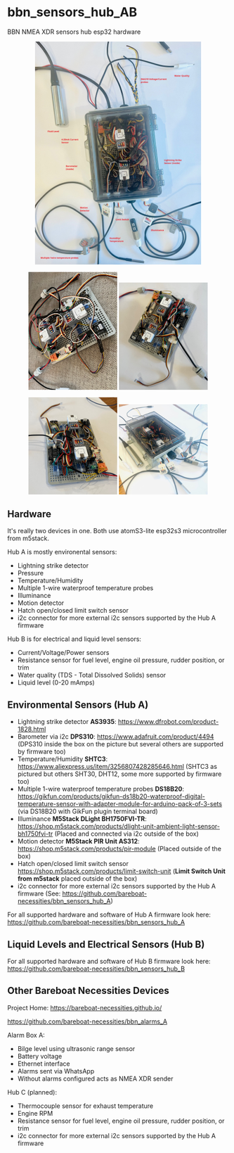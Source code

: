 # bbn_sensors_hub_AB
BBN NMEA XDR sensors hub esp32 hardware 

<p align="center">
<img src="./img/bbn_boat_sensors_hubAB_notes.jpg?raw=true" style="width: 75%; height: auto;" alt="BBN HubAB pic1" />
</p>

<p align="center">
<img src="./img/bbn_boat_sensors_hubAB_2.jpg?raw=true" style="width: 40%; height: auto;" alt="BBN HubAB pic3" />
<img src="./img/bbn_boat_sensors_hubAB_3.jpg?raw=true" style="width: 40%; height: auto;" alt="BBN HubAB pic2" />
</p>

<p align="center">
<img src="./img/bbn_boat_sensors_hubAB_5.jpg?raw=true" style="width: 40%; height: auto;" alt="BBN HubAB pic5" />
<img src="./img/bbn_boat_sensors_hubAB_10.jpg?raw=true" style="width: 40%; height: auto;" alt="BBN HubAB pic4" />
</p>

## Hardware

It's really two devices in one. Both use atomS3-lite esp32s3 microcontroller from m5stack.

Hub A is mostly environental sensors:

- Lightning strike detector
- Pressure
- Temperature/Humidity
- Multiple 1-wire waterproof temperature probes
- Illuminance
- Motion detector
- Hatch open/closed limit switch sensor
- i2c connector for more external i2c sensors supported by the Hub A firmware

Hub B is for electrical and liquid level sensors:

- Current/Voltage/Power sensors
- Resistance sensor for fuel level, engine oil pressure, rudder position, or trim
- Water quality (TDS - Total Dissolved Solids) sensor
- Liquid level (0-20 mAmps)

## Environmental Sensors (Hub A)

- Lightning strike detector __AS3935__: https://www.dfrobot.com/product-1828.html
- Barometer via i2c __DPS310__: https://www.adafruit.com/product/4494 (DPS310 inside the box on the picture but several others are supported by firmware too)   
- Temperature/Humidity __SHTC3__: https://www.aliexpress.us/item/3256807428285646.html (SHTC3 as pictured but others SHT30, DHT12, some more supported by firmware too)
- Multiple 1-wire waterproof temperature probes __DS18B20__: https://gikfun.com/products/gikfun-ds18b20-waterproof-digital-temperature-sensor-with-adapter-module-for-arduino-pack-of-3-sets (via DS18B20 with GikFun plugin terminal board)
- Illuminance __M5Stack DLight BH1750FVI-TR__: https://shop.m5stack.com/products/dlight-unit-ambient-light-sensor-bh1750fvi-tr (Placed and connected via i2c outside of the box)
- Motion detector __M5Stack PIR Unit AS312__: https://shop.m5stack.com/products/pir-module (Placed outside of the box)
- Hatch open/closed limit switch sensor https://shop.m5stack.com/products/limit-switch-unit (__Limit Switch Unit from m5stack__ placed outside of the box)
- i2c connector for more external i2c sensors supported by the Hub A firmware (See: https://github.com/bareboat-necessities/bbn_sensors_hub_A)

For all supported hardware and software of Hub A firmware look here:   https://github.com/bareboat-necessities/bbn_sensors_hub_A


## Liquid Levels and Electrical Sensors (Hub B)

For all supported hardware and software of Hub B firmware look here:   https://github.com/bareboat-necessities/bbn_sensors_hub_B

## Other Bareboat Necessities Devices

Project Home:  https://bareboat-necessities.github.io/


https://github.com/bareboat-necessities/bbn_alarms_A

Alarm Box A: 

- Bilge level using ultrasonic range sensor
- Battery voltage
- Ethernet interface
- Alarms sent via WhatsApp
- Without alarms configured acts as NMEA XDR sender


Hub C (planned):

- Thermocouple sensor for exhaust temperature
- Engine RPM
- Resistance sensor for fuel level, engine oil pressure, rudder position, or trim
- i2c connector for more external i2c sensors supported by the Hub A firmware

